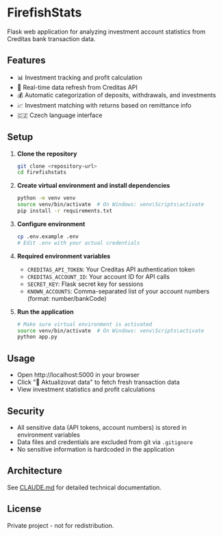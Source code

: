# FirefishStats

Flask web application for analyzing investment account statistics from Creditas bank transaction data.

## Features

- 📊 Investment tracking and profit calculation
- 🔄 Real-time data refresh from Creditas API
- 💰 Automatic categorization of deposits, withdrawals, and investments
- 📈 Investment matching with returns based on remittance info
- 🇨🇿 Czech language interface

## Setup

1. **Clone the repository**
   ```bash
   git clone <repository-url>
   cd firefishstats
   ```

2. **Create virtual environment and install dependencies**
   ```bash
   python -m venv venv
   source venv/bin/activate  # On Windows: venv\Scripts\activate
   pip install -r requirements.txt
   ```

3. **Configure environment**
   ```bash
   cp .env.example .env
   # Edit .env with your actual credentials
   ```

4. **Required environment variables**
   - `CREDITAS_API_TOKEN`: Your Creditas API authentication token
   - `CREDITAS_ACCOUNT_ID`: Your account ID for API calls
   - `SECRET_KEY`: Flask secret key for sessions
   - `KNOWN_ACCOUNTS`: Comma-separated list of your account numbers (format: number/bankCode)

5. **Run the application**
   ```bash
   # Make sure virtual environment is activated
   source venv/bin/activate  # On Windows: venv\Scripts\activate
   python app.py
   ```

## Usage

- Open http://localhost:5000 in your browser
- Click "🔄 Aktualizovat data" to fetch fresh transaction data
- View investment statistics and profit calculations

## Security

- All sensitive data (API tokens, account numbers) is stored in environment variables
- Data files and credentials are excluded from git via `.gitignore`
- No sensitive information is hardcoded in the application

## Architecture

See [CLAUDE.md](CLAUDE.md) for detailed technical documentation.

## License

Private project - not for redistribution.